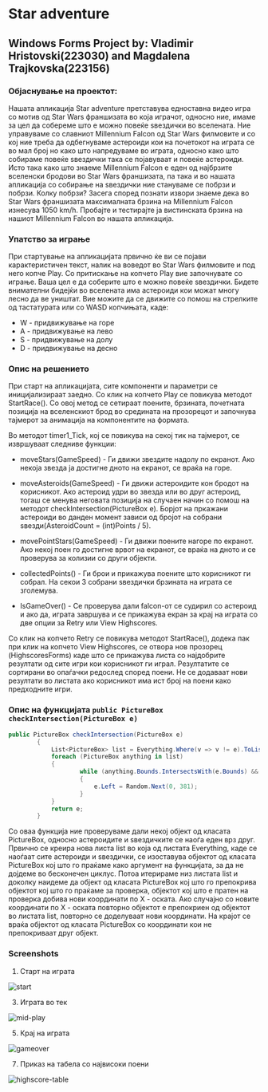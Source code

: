 # Star adventure
## Windows Forms Project by: Vladimir Hristovski(223030) and Magdalena Trajkovska(223156)

### Објаснување на проектот:
Нашата апликација Star adventure претставува едноставна видео игра со мотив од Star Wars франшизата во која играчот, односно ние, имаме за цел да собереме што е можно повеќе ѕвездички во вселената. 
Ние управуваме со славниот Millennium Falcon од Star Wars филмовите и со кој ние треба да одбегнуваме астероиди кои на почетокот на играта се во мал број но како што напредуваме во играта, односно како што собираме повеќе ѕвездички така се појавуваат и повеќе астероиди.
Исто така како што знаеме Millennium Falcon е еден од најбрзите вселенски бродови во Star Wars франшизата, па така и во нашата апликација со собирање на ѕвездички ние стануваме се побрзи и побрзи. Колку побрзи? Засега според познати извори знаеме дека во Star Wars франшизата максималната брзина на Millennium Falcon изнесува 1050 km/h. Пробајте и тестирајте ја вистинската брзина на нашиот Millennium Falcon во нашата апликација.

### Упатство за играње
При стартување на апликацијата првично ќе ви се појави карактеристичен текст, налик на воведот во Star Wars филмовите и под него копче Play.
Со притискање на копчето Play вие започнувате со играње.
Ваша цел е да соберите што е можно повеќе ѕвездички.
Бидете внимателни бидејќи во вселената има астероиди кои можат многу лесно да ве уништат.
Вие можите да се движите со помош на стрелките од тастатурата или со WASD копчињата, каде:
- W - придвижување на горе
- A - придвижување на лево
- S - придвижување на долу
- D - придвижување на десно

### Опис на решението
При старт на апликацијата, сите компоненти и параметри се иницијализираат заедно. Со клик на копчето Play се повикува методот StartRace(). Со овој метод се сетираат поените, брзината, почетната позиција на вселенскиот брод во средината на прозорецот и започнува тајмерот за анимација на компонентите на формата.

Во методот timer1_Tick, кој се повикува на секој тик на тајмерот, се извршуваат следниве функции:
- moveStars(GameSpeed) - Ги движи звездите надолу по екранот. Ако некоја звезда ја достигне дното на екранот, се враќа на горе.
  
- moveAsteroids(GameSpeed) - Ги движи астероидите кон бродот на корисникот. Ако астероид удри во звезда или во друг астероид, тогаш се менува неговата позиција на случаен начин со помош на методот checkIntersection(PictureBox e). Борјот на пркажани астероиди во данден момент зависи од бројот на собрани ѕвезди(AsteroidCount = (int)Points / 5).
  
- movePointStars(GameSpeed) - Ги движи поените нагоре по екранот. Ако некој поен го достигне врвот на екранот, се враќа на дното и се проверува за колизии со други објекти.
  
- collectedPoints() - Ги брои и прикажува поените што корисникот ги собрал. На секои 3 собрани ѕвездички брзината на играта се зголемува. 
  
- IsGameOver() - Се проверува дали falcon-от се судирил со астероид и ако да, играта завршува и се прикажува екран за крај на играта со две опции за Retry или View Highscores.

Со клик на копчето Retry се повикува методот StartRace(), додека пак при клик на копчето View Highscores, се отвора нов прозорец (HighscoresForms) каде што се прикажува листа со најдобрите резултати од сите игри кои корисникот ги играл. Резултатите се сортирани во опаѓачки редослед според поени. Не се додаваат нови резултати во листата ако корисникот има ист број на поени како предходните игри.

### Опис на функцијата ```public PictureBox checkIntersection(PictureBox e)```
```C#
public PictureBox checkIntersection(PictureBox e)
        {
            List<PictureBox> list = Everything.Where(v => v != e).ToList();
            foreach (PictureBox anything in list)
            {
                    while (anything.Bounds.IntersectsWith(e.Bounds) && anything.Visible)
                    {
                        e.Left = Random.Next(0, 381);
                    }
            }
            return e;
        }
```
        
Со оваа функција ние проверуваме дали некој објект од класата PictureBox, односно астероидите и ѕвездичките се наоѓа еден врз друг.
Првично се креира нова листа list во која од листата Everything, каде се наоѓаат сите астероиди и ѕвездички, се изоставува објектот од класата PictureBox кој што го праќаме како аргумент на функцијата, за да не дојдеме во бесконечен циклус.
Потоа итерираме низ листата list и доколку наидеме да објект од класата PictureBox кој што го препокрива објектот кој што го праќаме за проверка, објектот кој што е пратен на проверка добива нови координати по X - оската.
Ако случајно со новите координати по Х - оската повторно објектот е препокриен од објектот во листата list, повторно се доделуваат нови координати.
На крајот се враќа објектот од класата PictureBox со координати кои не препокриваат друг објект.


### Screenshots

   1. Старт на играта
      
   ![start](https://github.com/vladimirhristovski/Star-adventure/assets/139167699/a37819f7-0f22-4a1e-83b1-95609cbf9603)
   
   3. Играта во тек
      
   ![mid-play](https://github.com/vladimirhristovski/Star-adventure/assets/139167699/75667572-c5da-49b1-80b9-54ea6263c83c)
   
   5. Крај на играта
      
   ![gameover](https://github.com/vladimirhristovski/Star-adventure/assets/139167699/1448f566-8d10-473a-9168-3a1d8263a336)
   
   7. Приказ на табела со највисоки поени
      
   ![highscore-table](https://github.com/vladimirhristovski/Star-adventure/assets/139167699/f547032e-fc1f-4e8a-8f28-7012d3f52d3c)
   
   
   
      



